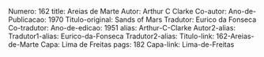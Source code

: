Numero: 162
title: Areias de Marte
Autor: Arthur C Clarke
Co-autor: 
Ano-de-Publicacao: 1970
Titulo-original: Sands of Mars
Tradutor: Eurico da Fonseca
Co-tradutor: 
Ano-de-edicao: 1951
alias: Arthur-C-Clarke
Autor2-alias: 
Tradutor1-alias: Eurico-da-Fonseca
Tradutor2-alias: 
Titulo-link: 162-Areias-de-Marte
Capa: Lima de Freitas
pags: 182
Capa-link: Lima-de-Freitas